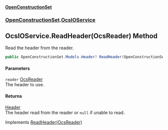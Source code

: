 #### [OpenConstructionSet](index.md 'index')
### [OpenConstructionSet](index.md#OpenConstructionSet 'OpenConstructionSet').[OcsIOService](UgUMQOJatpjEs0nJNw+3_w.md 'OpenConstructionSet.OcsIOService')
## OcsIOService.ReadHeader(OcsReader) Method
Read the header from the reader.  
```csharp
public OpenConstructionSet.Models.Header? ReadHeader(OpenConstructionSet.IO.OcsReader reader);
```
#### Parameters
<a name='OpenConstructionSet_OcsIOService_ReadHeader(OpenConstructionSet_IO_OcsReader)_reader'></a>
`reader` [OcsReader](T57tcFO5x0tbza6wZBV1Ww.md 'OpenConstructionSet.IO.OcsReader')  
The header to use.
  
#### Returns
[Header](bjExWrZuBlRDCiIUljjMrA.md 'OpenConstructionSet.Models.Header')  
The header read from the reader or `null` if unable to read.

Implements [ReadHeader(OcsReader)](lq7Xr7bv99XCIkjaeVcekQ.md 'OpenConstructionSet.IOcsIOService.ReadHeader(OpenConstructionSet.IO.OcsReader)')  
